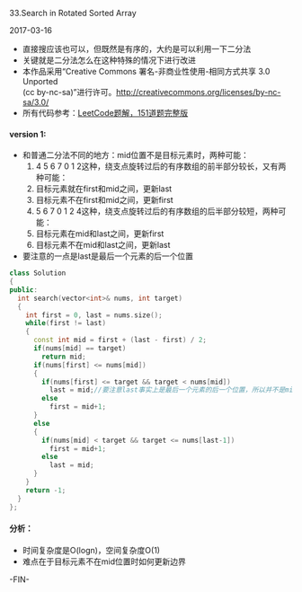 33.Search in Rotated Sorted Array

2017-03-16

- 直接搜应该也可以，但既然是有序的，大约是可以利用一下二分法
- 关键就是二分法怎么在这种特殊的情况下进行改进
- 本作品采用“Creative Commons 署名-非商业性使用-相同方式共享 3.0 Unported     
(cc by-nc-sa)”进行许可。http://creativecommons.org/licenses/by-nc-sa/3.0/
- 所有代码参考：[LeetCode题解，151道题完整版](https://github.com/soulmachine/leetcode)

#### version 1:
- 和普通二分法不同的地方：mid位置不是目标元素时，两种可能：
  1. 4 5 6 7 0 1 2这种，绕支点旋转过后的有序数组的前半部分较长，又有两种可能：
    1. 目标元素就在first和mid之间，更新last
    2. 目标元素不在first和mid之间，更新first
  2. 5 6 7 0 1 2 4这种，绕支点旋转过后的有序数组的后半部分较短，两种可能：
    1. 目标元素在mid和last之间，更新first
    2. 目标元素不在mid和last之间，更新last
- 要注意的一点是last是最后一个元素的后一个位置
```c++
class Solution
{
public:
  int search(vector<int>& nums, int target)
  {
    int first = 0, last = nums.size();
    while(first != last)
    {
      const int mid = first + (last - first) / 2;
      if(nums[mid] == target)
        return mid;
      if(nums[first] <= nums[mid])
      {
        if(nums[first] <= target && target < nums[mid])
          last = mid;//要注意last事实上是最后一个元素的后一个位置，所以并不是mid-1
        else
          first = mid+1;
      }
      else
      {
        if(nums[mid] < target && target <= nums[last-1])
          first = mid+1;
        else
          last = mid;
      }
    }
    return -1;
  }
};
```

#### 分析：
- 时间复杂度是O(logn)，空间复杂度O(1)
- 难点在于目标元素不在mid位置时如何更新边界

-FIN-
